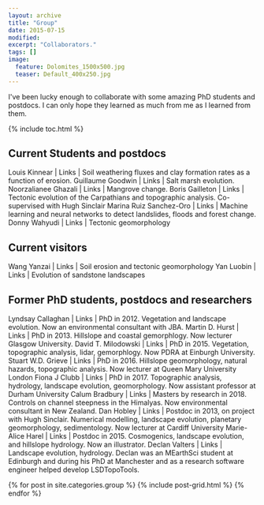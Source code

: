 ```yaml
---
layout: archive
title: "Group"
date: 2015-07-15
modified:
excerpt: "Collaborators."
tags: []
image:
  feature: Dolomites_1500x500.jpg
  teaser: Default_400x250.jpg
---
```


I've been lucky enough to collaborate with some amazing PhD students and postdocs. I can only hope they learned as much from me as I learned from them.

{% include toc.html %}

## Current Students and postdocs

Louis Kinnear | Links | Soil weathering fluxes and clay formation rates as a function of erosion.
Guillaume Goodwin | Links | Salt marsh evolution. 
Noorzalianee Ghazali | Links | Mangrove change.
Boris Gailleton | Links | Tectonic evolution of the Carpathians and topographic analysis. Co-supervised with Hugh Sinclair
Marina Ruiz Sanchez-Oro | Links | Machine learning and neural networks to detect landslides, floods and forest change.
Donny Wahyudi | Links | Tectonic geomorphology

## Current visitors

Wang Yanzai | Links | Soil erosion and tectonic geomorphology
Yan Luobin | Links | Evolution of sandstone landscapes


## Former PhD students, postdocs and researchers

Lyndsay Callaghan | Links | PhD in 2012. Vegetation and landscape evolution. Now an environmental consultant with JBA. 
Martin D. Hurst | Links | PhD in 2013. Hillslope and coastal gemorphlogy. Now lecturer Glasgow University. 
David T. Milodowski | Links | PhD in 2015. Vegetation, topographic analysis, lidar, gemorphlogy. Now PDRA at Einburgh University. 
Stuart W.D. Grieve | Links | PhD in 2016. Hillslope geomorphology, natural hazards, topographic analysis. Now lecturer at Queen Mary University London
Fiona J Clubb | Links | PhD in 2017. Topographic analysis, hydrology, landscape evolution, geomorphology. Now assistant professor at Durham University
Calum Bradbury | Links | Masters by research in 2018. Controls on channel steepness in the Himalyas. Now environmental consultant in New Zealand. 
Dan Hobley | Links | Postdoc in 2013, on project with Hugh Sinclair. Numerical modelling, landscape evolution, planetary geomorphology, sedimentology. Now lecturer at Cardiff University
Marie-Alice Harel | Links | Postdoc in 2015. Cosmogenics, landscape evolution, and hillslope hydrology. Now an illustrator. 
Declan Valters | Links | Landscape evolution, hydrology. Declan was an MEarthSci student at Edinburgh and during his PhD at Manchester and as a research software engineer helped develop LSDTopoTools.

<div class="tiles">
{% for post in site.categories.group %}
  {% include post-grid.html %}
{% endfor %}
</div><!-- /.tiles -->